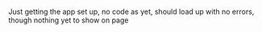Just getting the app set up, no code as yet, should load up with no errors, though nothing yet to show on page